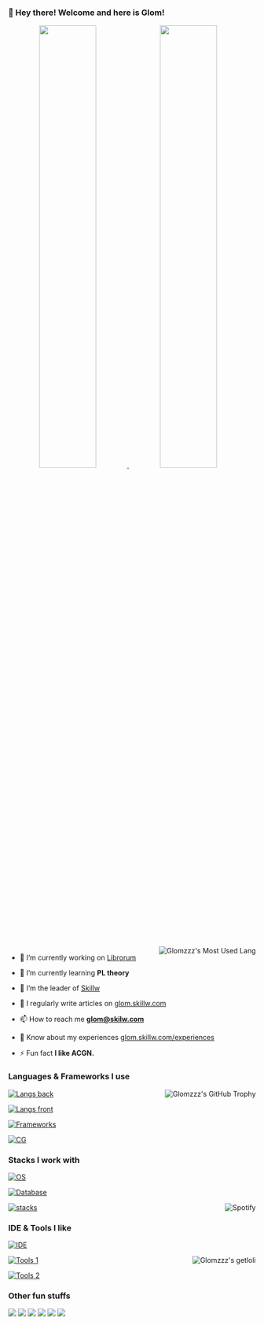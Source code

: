 ### 👏 Hey there! Welcome and here is Glom!

<a href="#stats" align="center">
  <picture>
    <source 
      srcset="https://github-readme-stats.vercel.app/api?username=Glomzzz&count_private=true&show_icons=true&show_owner=true&theme=github_dark&hide_border=true&bg_color=00000000"
      media="(prefers-color-scheme: dark)"
    />
    <source
      srcset="https://github-readme-stats.vercel.app/api?username=Glomzzz&count_private=true&show_icons=true&show_owner=true&theme=default&hide_border=true&bg_color=00000000"
      media="(prefers-color-scheme: light), (prefers-color-scheme: no-preference)"
    />
    <img width="48%" src="https://github-readme-stats.vercel.app/api?username=Glomzzz&count_private=true&show_icons=true&show_owner=true&hide_border=true&theme=transparent" />
  </picture>
</a>

<a href="#stats" align="center">
  <picture>
    <source 
      srcset="https://github-readme-streak-stats.herokuapp.com?user=Glomzzz&theme=transparent&hide_border=true"
      media="(prefers-color-scheme: dark)"
    />
    <source
      srcset="https://github-readme-streak-stats.herokuapp.com?user=Glomzzz&theme=transparent&hide_border=true"
      media="(prefers-color-scheme: light), (prefers-color-scheme: no-preference)"
    />
    <img width="48%" src="https://github-readme-streak-stats.herokuapp.com?user=Glomzzz&theme=transparent&hide_border=true" />
  </picture>
</a>

</br>

<a href="#stats" target="_blank">
    <img align="right" alt="Glomzzz's Most Used Lang" src="https://github-readme-stats.vercel.app/api/top-langs/?username=Glomzzz&show_icons=true&include_all_commits=true&show_owner=true&theme=transparent&hide_border=true&hide=html,css"/>
</a>

<!-- ❓ Here you can see what I'm doing: glom.skillw.com -->


- 🔭 I’m currently working on [Librorum](https://github.com/Glomzzz/Librorum)

- 🌱 I’m currently learning **PL theory**

- 🤝 I’m the leader of [Skillw](https://github.com/Skillw)

- 📝 I regularly write articles on [glom.skillw.com](glom.skillw.com)

- 📫 How to reach me **glom@skilw.com**

- 📄 Know about my experiences [glom.skillw.com/experiences](glom.skillw.com/experiences)

- ⚡ Fun fact **I like ACGN.**

### Languages & Frameworks I use

<a href="https://github-profile-trophy.vercel.app/?username=Glomzzz&theme=tokyonight&column=3&margin-w=15&margin-h=15&no-bg=true&no-frame=tr" target="_blank">
    <img align="right" alt="Glomzzz's GitHub Trophy" src="https://github-profile-trophy.vercel.app/?username=Glomzzz&theme=tokyonight&column=3&margin-w=15&margin-h=15&no-bg=true&no-frame=true"/>
</a>


[![Langs back](https://skillicons.dev/icons?i=java,kotlin,scala,rust,go,python)](https://skillicons.dev)

[![Langs front](https://skillicons.dev/icons?i=ts,js,php,vue,react,wasm)](https://skillicons.dev)

[![Frameworks](https://skillicons.dev/icons?i=pytorch,arduino,actix,rocket,tauri)](https://skillicons.dev)

[![CG](https://skillicons.dev/icons?i=bevy,unity,unreal,godot)](https://skillicons.dev)


### Stacks I work with

[![OS](https://skillicons.dev/icons?i=linux,arch,windows,ubuntu)](https://skillicons.dev)

[![Database](https://skillicons.dev/icons?i=mysql,sqlite,mongodb,redis)](https://skillicons.dev)


<a href="https://spotify-github-profile.vercel.app/api/view.svg?uid=31kzengpgqdn4n7os3anza5b5r7q&redirect=true" target="_blank">
      <img align="right" alt="Spotify" src="https://spotify-github-profile.vercel.app/api/view?uid=31kzengpgqdn4n7os3anza5b5r7q&cover_image=true&theme=novatorem&show_offline=true&background_color=121212&interchange=true&bar_color=53b14f&bar_color_cover=false"/>
</a>

[![stacks](https://skillicons.dev/icons?i=anaconda,gradle,maven,cmake,nodejs,githubactions)](https://skillicons.dev)



### IDE & Tools I like

[![IDE](https://skillicons.dev/icons?i=idea,pycharm,vscode,neovim)](https://skillicons.dev)

<a href="https://count.getloli.com/get/@Glomzzz?theme=rule34" target="_blank">
    <img align="right" alt="Glomzzz's getloli" src="https://count.getloli.com/get/@Glomzzz?theme=rule34"/>
</a>

[![Tools 1](https://skillicons.dev/icons?i=ae,au,ps,pr)](https://skillicons.dev)

[![Tools 2](https://skillicons.dev/icons?i=git,github,obsidian,webflow)](https://skillicons.dev)


### Other fun stuffs

![](https://img.shields.io/badge/ROG-CFCFCF.svg?style=for-the-badge&logo=republicofgamers&logoColor=FF0029) ![](https://img.shields.io/badge/Espressif-E7352C.svg?style=for-the-badge&logo=Espressif&logoColor=white) ![](https://img.shields.io/badge/Alacritty-0B92FE.svg?style=for-the-badge&logo=alacritty&logoColor=F46D01) ![](https://img.shields.io/badge/Copilot-white.svg?style=for-the-badge&logo=githubcopilot&logoColor=black) ![](https://img.shields.io/badge/Zotero-33D6C9.svg?style=for-the-badge&logo=Zotero&logoColor=CC2936) ![](https://img.shields.io/badge/Spotify-E246AB.svg?style=for-the-badge&logo=spotify&logoColor=1DB954)

</br>



<!-- ![](https://img.shields.io/badge/-.svg?style=for-the-badge&logo=&logoColor=) -->
